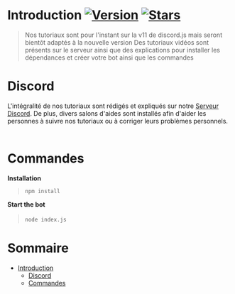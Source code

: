 # Introduction [![Version](https://img.shields.io/badge/discord--js-v11.4.2-blue)](https://github.com/discordjs) [![Stars](https://img.shields.io/github/stars/meliooff/tutorielbot)](https://github.com/meliooff/tutorielbot)

> Nos tutoriaux sont pour l'instant sur la v11 de discord.js mais seront bientôt adaptés à la nouvelle version
Des tutoriaux vidéos sont présents sur le serveur ainsi que des explications pour installer les dépendances et créer votre bot ainsi que les commandes

# Discord

L'intégralité de nos tutoriaux sont rédigés et expliqués sur notre [Serveur Discord](https://discord.gg/PCZ8V4j).
De plus, divers salons d'aides sont installés afin d'aider les personnes à suivre nos tutoriaux ou à corriger leurs problèmes personnels.
ᅠ

# Commandes

**Installation**
> `npm install`

**Start the bot**  
> `node index.js`
ᅠ

# Sommaire
* [Introduction](#Introduction)
    * [Discord](#Discord)
    * [Commandes](#Commandes)